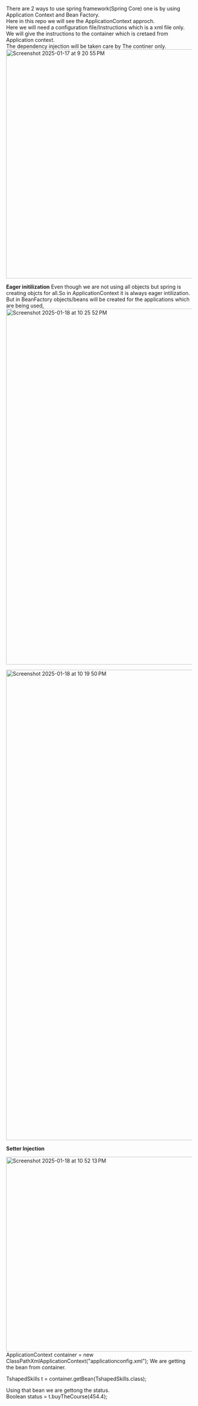 There are 2 ways to use spring framework(Spring Core) one is by using Application Context and Bean Factory. <br>
Here in this repo we will see the ApplicationContext approch. <br>
Here we will need a configuration file/Instructions which is a xml file only. <br>
We will give the instructions to the container which is cretaed from Application context. <br>
The dependency injection will be taken care by The continer only. <br>
<img width="620" alt="Screenshot 2025-01-17 at 9 20 55 PM" src="https://github.com/user-attachments/assets/b0bf8b95-464f-4fb1-b207-ae6c13e2901e" />

**Eager initilization**
Even though we are not using all objects but spring is creating objcts for all.So in ApplicationContext it is always eager intilization.<br>
But in BeanFactory objects/beans will be created for the applications which are being used, <br>
<img width="963" alt="Screenshot 2025-01-18 at 10 25 52 PM" src="https://github.com/user-attachments/assets/d13a47e5-37f2-4835-af9c-dafab8bc58d0" />

<img width="1273" alt="Screenshot 2025-01-18 at 10 19 50 PM" src="https://github.com/user-attachments/assets/b2161816-0458-4bea-99c9-45befe13776b" />


**Setter Injection**
<bean id="ts" class="Services.TshapedSkills">
  <property ref="java" name="course"/>  <!-- Inject java in the course reference in tshapedSkills -->
</bean> 

<img width="527" alt="Screenshot 2025-01-18 at 10 52 13 PM" src="https://github.com/user-attachments/assets/c60b1685-8404-47bd-b060-fd53d70e4a95" />
ApplicationContext container = new ClassPathXmlApplicationContext("applicationconfig.xml");
We are getting the bean from container. <br>

TshapedSkills t = container.getBean(TshapedSkills.class); <br>

Using that bean we are gettong the status.<br>
Boolean status = t.buyTheCourse(454.4);
